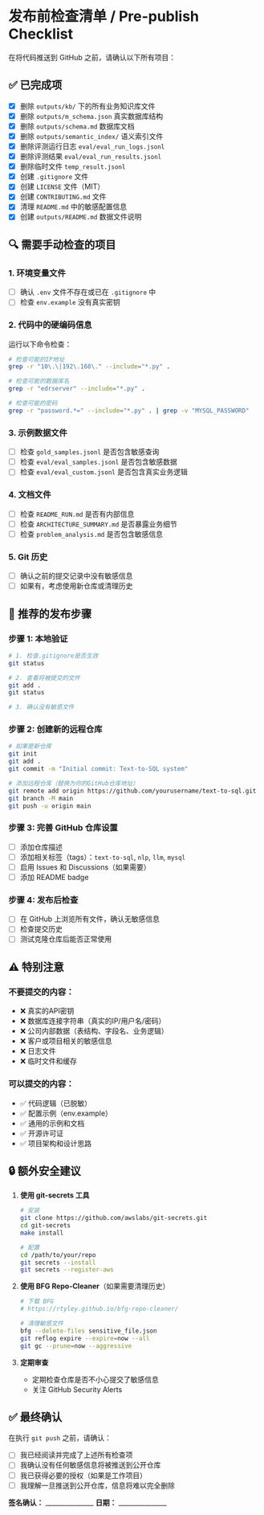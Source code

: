 # 发布前检查清单 / Pre-publish Checklist

在将代码推送到 GitHub 之前，请确认以下所有项目：

## ✅ 已完成项

- [x] 删除 `outputs/kb/` 下的所有业务知识库文件
- [x] 删除 `outputs/m_schema.json` 真实数据库结构
- [x] 删除 `outputs/schema.md` 数据库文档
- [x] 删除 `outputs/semantic_index/` 语义索引文件
- [x] 删除评测运行日志 `eval/eval_run_logs.jsonl`
- [x] 删除评测结果 `eval/eval_run_results.jsonl`
- [x] 删除临时文件 `temp_result.jsonl`
- [x] 创建 `.gitignore` 文件
- [x] 创建 `LICENSE` 文件（MIT）
- [x] 创建 `CONTRIBUTING.md` 文件
- [x] 清理 `README.md` 中的敏感配置信息
- [x] 创建 `outputs/README.md` 数据文件说明

## 🔍 需要手动检查的项目

### 1. 环境变量文件
- [ ] 确认 `.env` 文件不存在或已在 `.gitignore` 中
- [ ] 检查 `env.example` 没有真实密钥

### 2. 代码中的硬编码信息
运行以下命令检查：
```bash
# 检查可能的IP地址
grep -r "10\.\|192\.168\." --include="*.py" .

# 检查可能的数据库名
grep -r "edrserver" --include="*.py" .

# 检查可能的密码
grep -r "password.*=" --include="*.py" . | grep -v "MYSQL_PASSWORD"
```

### 3. 示例数据文件
- [ ] 检查 `gold_samples.jsonl` 是否包含敏感查询
- [ ] 检查 `eval/eval_samples.jsonl` 是否包含敏感数据
- [ ] 检查 `eval/eval_custom.jsonl` 是否包含真实业务逻辑

### 4. 文档文件
- [ ] 检查 `README_RUN.md` 是否有内部信息
- [ ] 检查 `ARCHITECTURE_SUMMARY.md` 是否暴露业务细节
- [ ] 检查 `problem_analysis.md` 是否包含敏感信息

### 5. Git 历史
- [ ] 确认之前的提交记录中没有敏感信息
- [ ] 如果有，考虑使用新仓库或清理历史

## 📝 推荐的发布步骤

### 步骤 1: 本地验证
```bash
# 1. 检查.gitignore是否生效
git status

# 2. 查看将被提交的文件
git add .
git status

# 3. 确认没有敏感文件
```

### 步骤 2: 创建新的远程仓库
```bash
# 如果是新仓库
git init
git add .
git commit -m "Initial commit: Text-to-SQL system"

# 添加远程仓库（替换为你的GitHub仓库地址）
git remote add origin https://github.com/yourusername/text-to-sql.git
git branch -M main
git push -u origin main
```

### 步骤 3: 完善 GitHub 仓库设置
- [ ] 添加仓库描述
- [ ] 添加相关标签（tags）：`text-to-sql`, `nlp`, `llm`, `mysql`
- [ ] 启用 Issues 和 Discussions（如果需要）
- [ ] 添加 README badge

### 步骤 4: 发布后检查
- [ ] 在 GitHub 上浏览所有文件，确认无敏感信息
- [ ] 检查提交历史
- [ ] 测试克隆仓库后能否正常使用

## ⚠️ 特别注意

### 不要提交的内容：
- ❌ 真实的API密钥
- ❌ 数据库连接字符串（真实的IP/用户名/密码）
- ❌ 公司内部数据（表结构、字段名、业务逻辑）
- ❌ 客户或项目相关的敏感信息
- ❌ 日志文件
- ❌ 临时文件和缓存

### 可以提交的内容：
- ✅ 代码逻辑（已脱敏）
- ✅ 配置示例（env.example）
- ✅ 通用的示例和文档
- ✅ 开源许可证
- ✅ 项目架构和设计思路

## 🔒 额外安全建议

1. **使用 git-secrets 工具**
   ```bash
   # 安装
   git clone https://github.com/awslabs/git-secrets.git
   cd git-secrets
   make install
   
   # 配置
   cd /path/to/your/repo
   git secrets --install
   git secrets --register-aws
   ```

2. **使用 BFG Repo-Cleaner**（如果需要清理历史）
   ```bash
   # 下载 BFG
   # https://rtyley.github.io/bfg-repo-cleaner/
   
   # 清理敏感文件
   bfg --delete-files sensitive_file.json
   git reflog expire --expire=now --all
   git gc --prune=now --aggressive
   ```

3. **定期审查**
   - 定期检查仓库是否不小心提交了敏感信息
   - 关注 GitHub Security Alerts

## ✅ 最终确认

在执行 `git push` 之前，请确认：
- [ ] 我已经阅读并完成了上述所有检查项
- [ ] 我确认没有任何敏感信息将被推送到公开仓库
- [ ] 我已获得必要的授权（如果是工作项目）
- [ ] 我理解一旦推送到公开仓库，信息将难以完全删除

**签名确认：** _______________ **日期：** _______________

